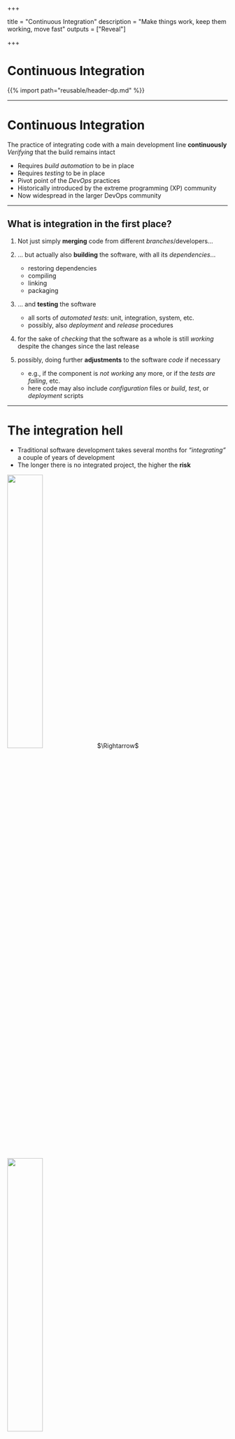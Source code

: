 
+++

title = "Continuous Integration"
description = "Make things work, keep them working, move fast"
outputs = ["Reveal"]

+++

# Continuous Integration

{{% import path="reusable/header-dp.md" %}}

---

# Continuous Integration

The practice of integrating code with a main development line **continuously**
<br>
_Verifying_ that the build remains intact
* Requires *build automation* to be in place
* Requires *testing* to be in place
* Pivot point of the *DevOps* practices
* Historically introduced by the extreme programming (XP) community
* Now widespread in the larger DevOps community

---

<!-- ## Microreleases and protoduction

* High frequency integration may lead to high frequency releases
    * Possibly, *one per commit*
    * Of course, *versioning* must be appropriate...

Traditionally, **protoduction** is jargon for a *prototype that ends up in production*

<table>
  <tbody>
    <tr>
      <td>
        <img src="protoduction.jpg" onerror="this.onerror=null; this.src='../../assets/protoduction.jpg'" width=90% />
      <td/>
      <td>

* Traditionally used with a *negative* meaning
    * It implied software
        * *unfinished*,
        * *unpolished*,
        * *badly designed*
    * Very common, unfortunately
* This is different in a continuously integrated environment
    * *Incrementality* is fostered
    * Partial features are *up to date* with the mainline

      <td/>
    </tr>
  </tbody> 
</table> -->

## What is integration in the first place?

1. Not just simply **merging** code from different *branches*/developers...

2. ... but actually also **building** the software, with all its *dependencies*...
    * restoring dependencies
    * compiling
    * linking
    * packaging

3. ... and **testing** the software
    * all sorts of *automated tests*: unit, integration, system, etc.
    * possibly, also *deployment* and *release* procedures 

4. for the sake of _checking_ that the software as a whole is still *working* despite the changes since the last release
  

5. possibly, doing further **adjustments** to the software *code* if necessary
    * e.g., if the component is _not working_ any more, or if the _tests are failing_, etc.
    * here code may also include *configuration* files or *build*, *test*, or *deployment* scripts

---

# The integration hell

* Traditional software development takes several months for *“integrating”* a couple of years of development
* The longer there is no integrated project, the higher the **risk**

<img src="integration-traditional.png" onerror="this.onerror=null; this.src='../../assets/integration-traditional.png'" width=40% />
$\Rightarrow$
<img src="integration-continuous.png" onerror="this.onerror=null; this.src='../../assets/integration-continuous.png'" width=40% />

---

## How to make the integration _continuous_?

1. __Repeat__ the integration process as _frequently as possible_
    * ideally, as frequently as _every commit_, in practice, as frequently as __every push__ to GitHub

2. This implies running _build_, _testing_, and _deployment_ processes __very frequently__ as well
    * which is only possible if the entire process is __automated__
      * which is only possible if __automatic tests_ are available, as well as _build automation_ scripts, and _automatic release/deployment_ scripts
    * of course, retrospective adjustments are _hard to automate_, and should be done _manually_

3. Do not rely on the assumption that developers will _always_ __remember__ to run these steps consistently before pushing
    * they will not, and they will forget to do it at some point
    * so we also need to _automate_ the __triggerig__ of the _build_, _testing_, and _deployment_ processes

4. Once the entire process is automated, there are __further benefits__:
    * integration _issues_ can be _spotted ASAP_
    * the process can be repeated on _different platforms_ (e.g. different OSs, and different versions of Python)
       - which is far more than what a developer can do on their own
    * emails and notifications can be sent upon _failures_ of the process

---

## Continous integration concept

* The build process should be *rich* (comprehensive), *fast*, and **automated**
* And run on _another machine_ (or VM) than the developer's one
    + this is to avoid the developer from being _unable to work_ while the build is running 
    + but also to ensure that the software runs _outside_ from the _developer's environment_
        - which increases the chances that the software will run on _other_ machines as well
    + to allow for testing the software onto many, _controlled environments_
        - which in turns allows for giving _compatibility guarantees_ to the customers/users

{{% multicol %}}
{{% col %}}
<img src="compiling.png" onerror="this.onerror=null; this.src='../../assets/compiling.png'" height=100% />
{{% /col %}}
{{% col %}}
{{<image src="./concept2.png" width="100%" alt="Continuous integration concept" >}}
{{% /col %}}
{{% /multicol %}}

---

## Continuous integration software

### Software that promotes CI practices should:

* Provide *clean environments* for compilation/testing
* Provide a *wide range* of environments
    * Matching the relevant specifications of the actual targets
* High degree of *configurability*
* Possibly, *declarative configuration*
* A *notification system* to alert about failures or issues
* Support for *authentication* and deployment to external services

---

## Continuous integration software

**Plenty** of technologies on the market

- [Circle CI](https://circleci.com/)
- [Travis CI](https://travis-ci.com/)
- [Werker](https://wercker.com/)
- [done.io](https://done.io/)
- [Codefresh](https://codefresh.io/)
- [Codeship](https://codeship.com/)
- [Bitbucket Pipelines](https://bitbucket.org/product/features/pipelines)
- [GitHub Actions](https://github.com/features/actions)
- [GitLab CI/CD Pipelines](https://docs.gitlab.com/ee/ci/pipelines/)
- [JetBrains TeamCity](https://www.jetbrains.com/teamcity)

> We will use __GitHub Actions__: GitHub integration, _free for FOSS_, multi-os OSs supported

---

# Core concepts

Naming and organization is variable across different technological, but *in general*:

* One or more **pipelines** can be associated to **events**
  * For instance, a *new commit*, an update to a *pull request*, or a *timeout*
* Every pipeline is composed of a **sequence** of **operations**
* Every **operation** could be composed of _sequential_ or _parallel_ **sub-operations**
* How many hierarchical levels are available depends on the specific platform
  * GitHub Actions: *workflow* $\Rightarrow$ *job* $\Rightarrow$ *step*
  * Travis CI: *build* $\Rightarrow$ *stage* $\Rightarrow$ *job*  $\Rightarrow$ *phase*
* Execution happens in a **fresh system** (virtual machine or container)
  * Often containers inside virtual machines
  * The specific point of the hierarchy at which the VM/container is spawned depends on the CI platform

---

## Pipeline design

In essence, designing a CI system is designing a software construction, verification, and delivery *pipeline*
with the abstractions provided by the selected provider.

1. **Think** of all the operations required starting from one or more *blank* VMs
    * OS configuration
    * Software installation
    * Project checkout
    * Compilation
    * Testing
    * Secrets configuration
    * Delivery
    * ...
2. **Organize** them in a dependency graph
3. **Model** the graph with the provided CI tooling

Configuration can grow complex, and is usually stored in a YAML file
<br>
(but there are exceptions, JetBrains TeamCity uses a Kotlin DSL).

---

## Pipeline design (abstract example)

![](./abstract-workflow.svg)

- Rectangles represent *operations*

---

## GitHub Actions (GHA): Structure

* **Workflows** are groups of one or many *jobs*
    - triggered by events such as: a developer _pushing_ on the repository, a _pull request_ being opened, a _timeout_, a _manual_ trigger, etc.
    - multiple workflows run in parallel, unless specified otherwise by whoever designed the workflows

* **Jobs** is a sequential list of logical *steps*
    * different jobs from the same workflow run in _parallel_, unless a _dependency_ among them is explicitly declared
       + in case of a dependency, the _dependent_ job will run _only after_ the dependency job is _completed successfully_
    * steps of the same job run in the _exact same order_ as they are defined in the job
    * each job runs inside a _fresh_ new __Virtual Machine__ (VM), with a _selectable OS_
        + most common development tools (e.g. Git, Python, Poetry, etc.) are pre-installed by default...
        + but further may be installed if needed (e.g. `MySQL`, `PostgreSQL`, etc.)
    * the VM is _destroyed_ after the job is completed
        + users can see the _logs_ of the job execution
        + any relevant data produced by the job must be explicitly saved _elsewhere_ (as part of the job), otherwise it will be lost
    * [IMPORTANT] jobs can be configured to run _multiple times_ with different OS/runtimes: this is the __matrix__ execution strategy

* **Steps** is just executing a _command_ in the _shell_ of the job's VM
    + e.g. cloning the repository via `git`
    + e.g. restoring Python dependencies via `poetry`
    + e.g. running the tests via `unittest`
    + e.g. releasing the software via `poetry`
    + e.g. doing some _automatic edit_ to the repository (such as updating the version number), then _committing_ and _pushing_ the change __automatically__


---

## GitHub Actions (practical example)

![](./actual-workflow.svg)

- Small rectangles represent *steps*
- Azure boxes represent *jobs*
- The whole is a *workflow*

---

## GitHub Actions: Configuration

- Workflows are configured in [YAML files](https://yaml.org/) located in the _default branch_ of the repository
  + in the `.github/workflows/` folder.

- One configuration file $\Rightarrow$ one workflow

- For security reasons,
workflows may need to get manually activated in the *Actions* tab of the GitHub web interface.
  + on a per-repository basis

---

## GitHub Actions: Runners

- Executors of GitHub actions are called *runners*
  + virtual machines (commonly hosted by GitHub)
    * with the GitHub Actions runner application installed.

> **Note**: the GitHub Actions application is open source and can be installed locally,
> creating "*self-hosted runners*". Self-hosted and GitHub-hosted runners can work together.

- Upon their creation, runners have a default environment
  + which depends on their *operating system*

- Documentation available at [https://docs.github.com/en/actions/using-github-hosted-runners/about-github-hosted-runners#preinstalled-software](https://docs.github.com/en/actions/using-github-hosted-runners/about-github-hosted-runners#preinstalled-software)

---

## Convention over configuration

Several CI systems inherit the "*convention over configuration*" principle.

> GitHub actions **does not** adhere to the principle:
> if left unconfigured, the runner does nothing
> (it does not even clone the repository locally).

- __Probable reason__: Actions is an *all-round* repository automation system for GitHub,
  + not just a "plain" CI/CD pipeline
  + $\Rightarrow$ it can react to many different events, not just changes to the git repository history

---

## GHA: basic workflow structure

Minimal, simplified workflow structure:

```yaml
# Mandatory workflow name
name: Workflow Name
on: # Events that trigger the workflow
jobs: # Jobs composing the workflow, each one will run on a different runner
    Job-Name: # Every job must be named
        # The type of runner executing the job, usually the OS
        runs-on: runner-name
        steps: # A list of commands, or "actions"
            - # first step
            - # second step
    Another-Job: # This one runs in parallel with Job-Name
        runs-on: '...'
        steps: [ ... ]
```



---

## Workflow minimal example

```yaml
name: CI/CD
on: 
  push:
    branches: [ main ]
jobs:
  test:
    runs-on: ubuntu-latest
    name: Test on Linux
    timeout-minutes: 45
    steps:
      - name: Checkout code
        uses: actions/checkout@v4

      - name: Restore Python dependencies
        run: poetry install

      - name: Test
        shell: bash
        run: poetry run python -m unittest discover -v -s tests
```

[Consider `check.yml` file on the `calculator` repository](https://github.com/unibo-dtm-se/calculator/blob/master/.github/workflows/check.yml) for a more complete example

---

## GHA Steps: `run` vs `uses`

- `run`: run a command in the shell of the runner
  + e.g. `run: poetry install`
  + e.g. `run: python -m unittest discover -v -s tests`


- `uses`: run a *GitHub Actions' __action__*
  + e.g. [`actions/checkout@v4`](https://github.com/actions/checkout)
  + e.g. [`actions/setup-python@v5`](https://github.com/actions/setup-python)
  + e.g. [`actions/upload-artifact@v3`](https://github.com/actions/upload-artifact)
  + e.g. [`actions/download-artifact@v3`](https://github.com/actions/download-artifact)

### What is a GHA action?

- In the eyes of the GHA __user__: a _reusable_ and _parametric_ functionality which makes sense in the GHA ecosystem

- In the eyes of the GHA __developer__: a _GitHub repository_ the code to parametrise and reuse some functionality

---

## Checking out the repository

> By default, GitHub actions' *runners do **not** clone the repository*

(this is because actions may, sometimes, not need to access the code, e.g., when automating issues, projects, etc.)

### Cloning and checking out the repository is done via a dedicated action:

```yaml
name: Example workflow
on: 
  push:
    branches: [ main ]
jobs:
  permissions:
    contents: write # Give write (e.g. push) permissions to this Job (i.e. steps may perform changes to the repository it self)
  Explore-GitHub-Actions:
    - name: Check out repository code
      uses: actions/checkout@v4
      with:
        fetch-depth: 0 # Fetch all history for all branches and tags
        token: ${{ secrets.GITHUB_TOKEN }} # Use the GITHUB_TOKEN secret to clone, enabling future pushes in next steps
```

{{% fragment %}}

By default, only the last commit of the current branch is fetched by this action (*shallow cloning* has better *performance*)
* $\Rightarrow$ It may break operations that rely on the entire history!
    * e.g., computing the next version number depending on the last tag in the Git history
    * use `fetch-depth: 0` to fetch the entire history
* If you plan to be able to push changes to the repository, you need to 
    * provide a token with write permissions, e.g. `token: ${{ secrets.GITHUB_TOKEN }}`
      + secrets are explained a few slides later
    * if you use the `GITHUB_TOKEN` secret, you need to set the `permissions` field to `write` for the `contents` permission
      + this is because the default permission for the `GITHUB_TOKEN` secret are read-only

{{% /fragment %}}

---

## Writing outputs

Communication with the runner happens via *[workflow commands](https://docs.github.com/en/actions/using-workflows/workflow-commands-for-github-actions)*
<br>
The simplest way to create outputs for actions is to print on standard output a message in the form:
<br>
`"{name}={value}"`
<br>
and redirect it to the end of the file stored in the `$GITHUB_OUTPUT` environment variable:
`echo "{name}={value}" >> $GITHUB_OUTPUT`

```yaml
name: Outputs
on: # ...
jobs:
  Build:
    runs-on: ubuntu-latest
    steps:
      - id: output-from-shell
        run: python -c 'import random; print(f"dice={random.randint(1, 6)}")' >> $GITHUB_OUTPUT

      - run: |
          echo "The dice roll resulted in number ${{ steps.output-from-shell.outputs.dice }}"
```

---

## Build matrix

Most software products are meant to be *portable*
* Across operating systems
* Across different frameworks and languages
* Across runtime configuration

A good continuous integration pipeline should test *all the supported combinations**
* or a sample, if the performance is otherwise unbearable

The solution is the adoption of a **build matrix**
* Build variables and their allowed values are specified
* The CI integrator generates the *cartesian product* of the variable values, and launches a build for each!
* Note: there is no built-in feature to exclude some combination
    * It must be done manually using `if` conditionals

---

## Build matrix in GHA

```yaml
name: Workflow with Matrix
on: # ...
jobs:
  test:
    strategy:
      fail-fast: false
      matrix:
        os:
          - ubuntu-latest
          - windows-latest
          - macos-latest
        python-version:
          - '3.10'
          - '3.11'
          - '3.12'
    runs-on: ${{ matrix.os }}
    name: Test on Python ${{ matrix.python-version }}, on ${{ matrix.os }}
    timeout-minutes: 45
    steps:
      - name: Setup Python
        uses: actions/setup-python@v5
        with:
          python-version: ${{ matrix.python-version }}

      - name: Install poetry
        run: pip install poetry
      
      - name: Checkout code
        uses: actions/checkout@v4

      - name: Restore Python dependencies
        run: poetry install

      - name: Test
        shell: bash
        run: poetry run python -m unittest discover -v -s tests
```

---

## Private data and continuous integration

We would like the CI to be able to
* Sign our artifacts
* Delivery/Deploy our artifacts on remote targets

Both operations **require private information to be shared**

Of course, private data *can't be shared*
* Attackers may steal the identity
* Attackers may compromise deployments
* In case of open projects, attackers may exploit *pull requests*!
    * Fork your project (which has e.g. a secret environment variable)
    * Print the value of the secret (e.g. with `printenv`)

How to *share a secret* with the build environment?

---

## Secrets

Secrets can be stored in GitHub at the repository or organization level.

GitHub Actions can access these secrets from the context:
* Using the `secrets.<secret name>` context object
* Access is allowed only for workflows generated by local events
    * Namely, no secrets for pull requests

Secrets can be added from the web interface (for mice lovers), or via the GitHub CLI:

```bash
gh secret set TEST_PYPI_TOKEN -b "dhhfuidhfiudhfidnalnflkanjakl"
```

---

# Stale builds

1. Stuff *works*
2. *Nobody touches it* for months
3. Untouched stuff is now *borked*!

<br/>

* Connected to the issue of **build reproducibility**
    * The higher the build *reproducibility*, the higher its *robustness*
* The default runner configuration may change
* Some tools may become unavailable
* Some dependencies may get unavailable

**The sooner the issue is known, the better**

$\Rightarrow$ *Automatically run the build every some time* even if nobody touches the project
* How often? Depends on the project...
* **Warning**: GitHub Actions disables `cron` CI jobs if there is no action on the repository, which makes the mechanism less useful

---

## Additional checks and reportings

There exist a number of recommended services that provide additional QA and reports.

Non exhaustive list:
* [Codecov.io](https://codecov.io/)
    * Code coverage
    * Supports Jacoco XML reports
    * Nice data reporting system
* [Sonarcloud](https://sonarcloud.io/)
    * Multiple measures, covering reliability, security, maintainability, duplication, complexity...
* [Codacy](https://www.codacy.com/)
    * Automated software QA for several languages
* [Code Factor](https://www.codefactor.io/)
    * Automated software QA

---

## High quality FLOSS checklist

The [Linux Foundation](https://www.linuxfoundation.org/) [Core Infrastructure Initiative](https://www.coreinfrastructure.org/) created a checklist for high quality FLOSS.

**[CII Best Practices Badge Program https://bestpractices.coreinfrastructure.org/en](https://bestpractices.coreinfrastructure.org/en)**


* *Self-certification*: no need for bureaucracy
* Provides a nice *TODO list* for a high quality product
* Releases a *badge* that can be added e.g. to the project homepage

---

## Automated evolution

A full-fledged CI system allows reasonably safe *automated evolution of software*
<br>
At least, in terms of *dependency updates*

Assuming that you can *effectively intercept issues*,
here is a possible workflow for **automatic** dependency updates:

1. *Check* if there are new updates
2. *Apply* the update in a new branch
3. *Open* a pull request
4. *Verify* if changes break anything
    * If they do, manual intervention is required
5. *Merge*

---

## Automated evolution

**Bots** performing the aforementioned process for a variety of build systems exist.

They are usually integrated with the repository hosting provider

* Whitesource Renovate (Multiple)
    * Also updates github actions and Gradle Catalogs
* Dependabot (Multiple)
* Gemnasium (Ruby)
* Greenkeeper (NPM)

---

{{% import path="reusable/back.md" %}}